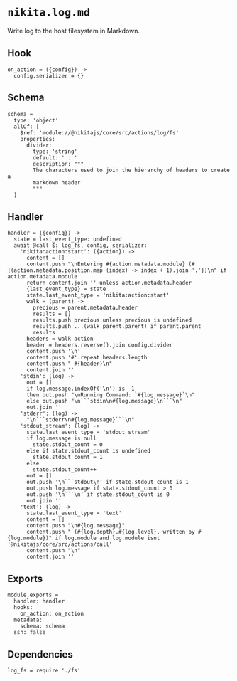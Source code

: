 
# `nikita.log.md`

Write log to the host filesystem in Markdown.

## Hook

    on_action = ({config}) ->
      config.serializer = {}

## Schema

    schema =
      type: 'object'
      allOf: [
        $ref: 'module://@nikitajs/core/src/actions/log/fs'
        properties:
          divider:
            type: 'string'
            default: ' : '
            description: """
            The characters used to join the hierarchy of headers to create a
            markdown header.
            """
      ]

## Handler

    handler = ({config}) ->
      state = last_event_type: undefined
      await @call $: log_fs, config, serializer:
        'nikita:action:start': ({action}) ->
          content = []
          content.push "\nEntering #{action.metadata.module} (#{(action.metadata.position.map (index) -> index + 1).join '.'})\n" if action.metadata.module
          return content.join '' unless action.metadata.header
          {last_event_type} = state
          state.last_event_type = 'nikita:action:start'
          walk = (parent) ->
            precious = parent.metadata.header
            results = []
            results.push precious unless precious is undefined
            results.push ...(walk parent.parent) if parent.parent
            results
          headers = walk action
          header = headers.reverse().join config.divider
          content.push '\n'
          content.push '#'.repeat headers.length
          content.push " #{header}\n"
          content.join ''
        'stdin': (log) ->
          out = []
          if log.message.indexOf('\n') is -1
          then out.push "\nRunning Command: `#{log.message}`\n"
          else out.push "\n```stdin\n#{log.message}\n```\n"
          out.join ''
        'stderr': (log) ->
          "\n```stderr\n#{log.message}```\n"
        'stdout_stream': (log) ->
          state.last_event_type = 'stdout_stream'
          if log.message is null
            state.stdout_count = 0
          else if state.stdout_count is undefined
            state.stdout_count = 1
          else
            state.stdout_count++
          out = []
          out.push '\n```stdout\n' if state.stdout_count is 1
          out.push log.message if state.stdout_count > 0
          out.push '\n```\n' if state.stdout_count is 0
          out.join ''
        'text': (log) ->
          state.last_event_type = 'text'
          content = []
          content.push "\n#{log.message}"
          content.push " (#{log.depth}.#{log.level}, written by #{log.module})" if log.module and log.module isnt '@nikitajs/core/src/actions/call'
          content.push "\n"
          content.join ''

## Exports

    module.exports =
      handler: handler
      hooks:
        on_action: on_action
      metadata:
        schema: schema
      ssh: false

## Dependencies

    log_fs = require './fs'
